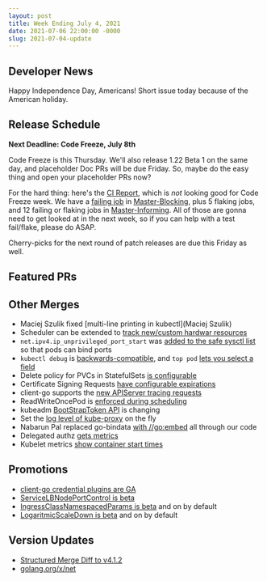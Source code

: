```yaml
---
layout: post
title: Week Ending July 4, 2021
date: 2021-07-06 22:00:00 -0000
slug: 2021-07-04-update
---
```


## Developer News

Happy Independence Day, Americans!  Short issue today because of the American holiday.

## Release Schedule

**Next Deadline: Code Freeze, July 8th**

Code Freeze is this Thursday.  We'll also release 1.22 Beta 1 on the same day, and placeholder Doc PRs will be due Friday.  So, maybe do the easy thing and open your placeholder PRs now?

For the hard thing: here's the [CI Report](https://groups.google.com/g/kubernetes-dev/c/u1LMXHcKhbg), which is *not* looking good for Code Freeze week.  We have a [failing job](https://testgrid.k8s.io/sig-release-master-blocking#gce-cos-master-alpha-features) in [Master-Blocking](https://testgrid.k8s.io/sig-release-master-blocking), plus 5 flaking jobs, and 12 failing or flaking jobs in [Master-Informing](https://testgrid.k8s.io/sig-release-master-informing).  All of those are gonna need to get looked at in the next week, so if you can help with a test fail/flake, please do ASAP.

Cherry-picks for the next round of patch releases are due this Friday as well.

## Featured PRs


## Other Merges

* Maciej Szulik fixed [multi-line printing in kubectl](Maciej Szulik)
* Scheduler can be extended to [track new/custom hardwar resources](https://github.com/kubernetes/kubernetes/pull/101946)
* `net.ipv4.ip_unprivileged_port_start` was [added to the safe sysctl list](https://github.com/kubernetes/kubernetes/pull/103326) so that pods can bind ports
* `kubectl debug` is [backwards-compatible](https://github.com/kubernetes/kubernetes/pull/103292), and `top pod` [lets you select a field](https://github.com/kubernetes/kubernetes/pull/102155)
* Delete policy for PVCs in StatefulSets [is configurable](https://github.com/kubernetes/kubernetes/pull/99378)
* Certificate Signing Requests [have configurable expirations](https://github.com/kubernetes/kubernetes/pull/99494)
* client-go supports the [new APIServer tracing requests](https://github.com/kubernetes/kubernetes/pull/103218)
* ReadWriteOncePod is [enforced during scheduling](https://github.com/kubernetes/kubernetes/pull/103082)
* kubeadm [BootStrapToken API](https://github.com/kubernetes/kubernetes/pull/103082) is changing
* Set the [log level of kube-proxy](https://github.com/kubernetes/kubernetes/pull/98306) on the fly 
* Nabarun Pal replaced go-bindata [with //go:embed](https://github.com/kubernetes/kubernetes/pull/99829) all through our code
* Delegated authz [gets metrics](https://github.com/kubernetes/kubernetes/pull/100339)
* Kubelet metrics [show container start times](https://github.com/kubernetes/kubernetes/pull/102444)

## Promotions

* [client-go credential plugins are GA](https://github.com/kubernetes/kubernetes/pull/102890)
* [ServiceLBNodePortControl is beta](https://github.com/kubernetes/kubernetes/pull/100412)
* [IngressClassNamespacedParams is beta](https://github.com/kubernetes/kubernetes/pull/101711) and on by default
* [LogaritmicScaleDown is beta](https://github.com/kubernetes/kubernetes/pull/101767) and on by default

## Version Updates

* [Structured Merge Diff to v4.1.2](https://github.com/kubernetes/kubernetes/pull/103318)
* [golang.org/x/net](https://github.com/kubernetes/kubernetes/pull/103176)

